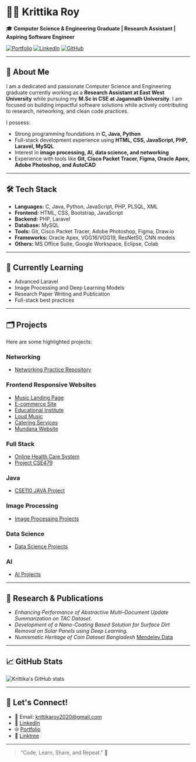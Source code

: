 # 👩‍💻 Krittika Roy

🎓 **Computer Science & Engineering Graduate | Research Assistant | Aspiring Software Engineer**

[![Portfolio](https://img.shields.io/badge/Portfolio-Visit-informational)](https://krittikaroy0.github.io/portfolio/)
[![LinkedIn](https://img.shields.io/badge/LinkedIn-Connect-blue)](https://www.linkedin.com/in/krittika-roy-516629281/)
[![GitHub](https://img.shields.io/badge/GitHub-Follow-black)](https://github.com/krittikaroy0)

---

## 🚀 About Me

I am a dedicated and passionate Computer Science and Engineering graduate currently working as a **Research Assistant at East West University** while pursuing my **M.Sc in CSE at Jagannath University**. I am focused on building impactful software solutions while actively contributing to research, networking, and clean code practices.

I possess:
- Strong programming foundations in **C, Java, Python**
- Full-stack development experience using **HTML, CSS, JavaScript, PHP, Laravel, MySQL**
- Interest in **image processing, AI, data science, and networking**
- Experience with tools like **Git, Cisco Packet Tracer, Figma, Oracle Apex, Adobe Photoshop, and AutoCAD**

---

## 🛠️ Tech Stack

- **Languages:** C, Java, Python, JavaScript, PHP, PLSQL, XML
- **Frontend:** HTML, CSS, Bootstrap, JavaScript
- **Backend:** PHP, Laravel
- **Database:** MySQL
- **Tools:** Git, Cisco Packet Tracer, Adobe Photoshop, Figma, Draw.io
- **Frameworks:** Oracle Apex, VGG16/VGG19, ResNet50, CNN models
- **Others:** MS Office Suite, Google Workspace, Eclipse, Colab

---

## 🌱 Currently Learning

- Advanced Laravel
- Image Processing and Deep Learning Models
- Research Paper Writing and Publication
- Full-stack best practices

---

## 🗂️ Projects

Here are some highlighted projects:

### **Networking**
- [Networking Practice Repository](https://github.com/krittikaroy0/Networking)

### **Frontend Responsive Websites**
- [Music Landing Page](https://krittikaroy0.github.io/Music/)
- [E-commerce Site](https://krittikaroy0.github.io/E-commerce/)
- [Educational Institute](https://krittikaroy0.github.io/educational-Institute/)
- [Loud Music](https://krittikaroy0.github.io/loud-music/)
- [Catering Services](https://krittikaroy0.github.io/catering_services/)
- [Mundana Website](https://krittikaroy0.github.io/Mundana_Website/)

### **Full Stack**
- [Online Health Care System](https://github.com/krittikaroy0/Online_Health_Care)
- [Project CSE479](https://github.com/krittikaroy0/CSE479)

### **Java**
- [CSE110 JAVA Project](https://github.com/krittikaroy0/CSE110-JAVA_PROJECT)

### **Image Processing**
- [Image Processing Projects](https://github.com/krittikaroy0/CSE407)

### **Data Science**
- [Data Science Projects](https://github.com/krittikaroy0/CSE303)

### **AI**
- [AI Projects](https://github.com/krittikaroy0/CSE366_AI)

---

## 📰 Research & Publications

- *Enhancing Performance of Abstractive Multi–Document Update Summarization on TAC Dataset.*
- *Development of a Nano-Coating Based Solution for Surface Dirt Removal on Solar Panels using Deep Learning.*
- *Numismatic Heritage of Coin Dataset Bangladesh* [Mendeley Data](https://data.mendeley.com/datasets/w5zspm82zd/1)

---

## 📈 GitHub Stats

![Krittika's GitHub stats](https://github-readme-stats.vercel.app/api?username=krittikaroy0&show_icons=true&theme=tokyonight)

---

## 🤝 Let's Connect!

- 📧 Email: [krittikaroy2020@gmail.com](mailto:krittikaroy2020@gmail.com)
- 💼 [LinkedIn](https://www.linkedin.com/in/krittika-roy-516629281/)
- 🌐 [Portfolio](https://krittikaroy0.github.io/portfolio/)
- 🌲 [Linktree](https://linktr.ee/krittikaroy2001)

---

> “Code, Learn, Share, and Repeat.” 🚀
